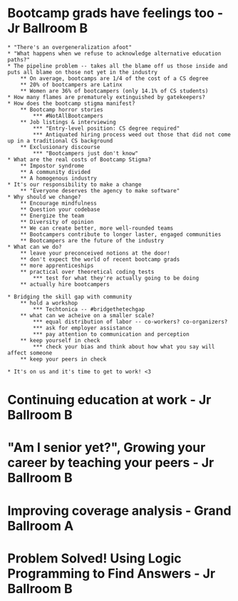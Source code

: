 # Bootcamp grads have feelings too - Jr Ballroom B
    * "There's an overgeneralization afoot"
    * "What happens when we refuse to acknowledge alternative education paths?"
    * The pipeline problem -- takes all the blame off us those inside and puts all blame on those not yet in the industry
        ** On average, bootcamps are 1/4 of the cost of a CS degree
        ** 20% of bootcampers are Latinx
        ** Women are 36% of bootcampers (only 14.1% of CS students)
    * How many flames are prematurely extinguished by gatekeepers?
    * How does the bootcamp stigma manifest?
        ** Bootcamp horror stories
            *** #NotAllBootcampers
        ** Job listings & interviewing
            *** "Entry-level position: CS degree required"
            *** Antiquated hiring process weed out those that did not come up in a traditional CS background
        ** Exclusionary discourse
            *** "Bootcampers just don't know"
    * What are the real costs of Bootcamp Stigma?
        ** Impostor syndrome
        ** A community divided
        ** A homogenous industry
    * It's our responsibility to make a change
        ** "Everyone deserves the agency to make software"
    * Why should we change?
        ** Encourage mindfulness
        ** Question your codebase
        ** Energize the team
        ** Diversity of opinion
        ** We can create better, more well-rounded teams
        ** Bootcampers contribute to longer laster, engaged communities
        ** Bootcampers are the future of the industry
    * What can we do?
        ** leave your preconceived notions at the door!
        ** don't expect the world of recent bootcamp grads
        ** more apprenticeships
        ** practical over theoretical coding tests
            *** test for what they're actually going to be doing
        ** actually hire bootcampers

    * Bridging the skill gap with community
        ** hold a workshop
            *** Techtonica -- #bridgethetechgap
        ** what can we acheive on a smaller scale?
            *** equal distribution of labor -- co-workers? co-organizers?
            *** ask for employer assistance
            *** pay attention to communication and perception
        ** keep yourself in check
            *** check your bias and think about how what you say will affect someone
        ** keep your peers in check

    * It's on us and it's time to get to work! <3


# Continuing education at work - Jr Ballroom B
# "Am I senior yet?", Growing your career by teaching your peers - Jr Ballroom B
# Improving coverage analysis - Grand Ballroom A
# Problem Solved! Using Logic Programming to Find Answers -  Jr Ballroom B
